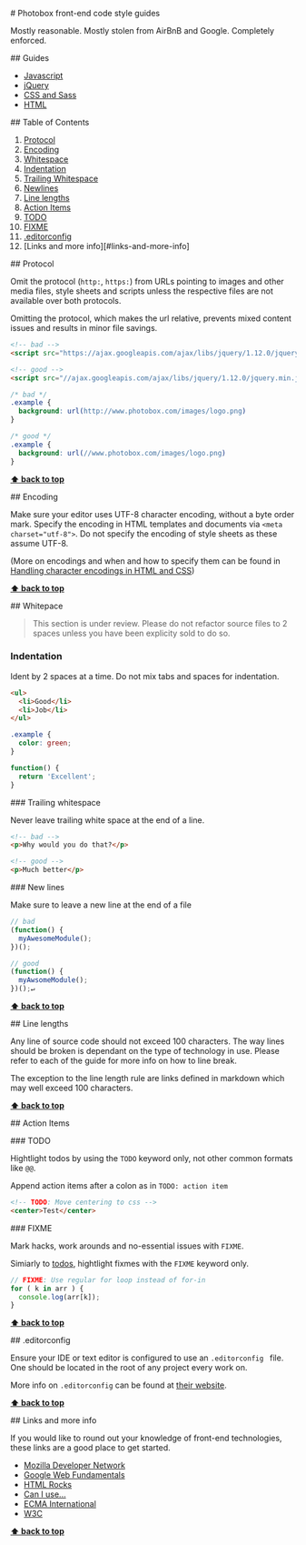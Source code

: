 # Photobox front-end code style guides

Mostly reasonable.  Mostly stolen from AirBnB and Google.  Completely enforced.

## Guides

- [Javascript](javascript/)
- [jQuery](jquery/)
- [CSS and Sass](css/)
- [HTML](html/)

## Table of Contents

1. [Protocol](#protocol)
1. [Encoding](#indentation)
1. [Whitespace](#whitespace)
  1.  [Indentation](#indentation)
  1.  [Trailing Whitespace](#trailing-whitespace)
  1.  [Newlines](#newlines)
1. [Line lengths](#line-lengths)
1. [Action Items](#actionitems)
  1.  [TODO](#todo)
  1.  [FIXME](#fixme§)
1. [.editorconfig](#.editorconfig)
1. [Links and more info][#links-and-more-info]

## Protocol

Omit the protocol (`http:`, `https:`) from URLs pointing to images and other media files,
style sheets and scripts unless the respective files are not available over both protocols.  

Omitting the protocol, which makes the url relative, prevents mixed content issues and results in
minor file savings.

```html
<!-- bad -->
<script src="https://ajax.googleapis.com/ajax/libs/jquery/1.12.0/jquery.min.js"></script>

<!-- good -->
<script src="//ajax.googleapis.com/ajax/libs/jquery/1.12.0/jquery.min.js"></script>
```

```css
/* bad */
.example {
  background: url(http://www.photobox.com/images/logo.png)
}

/* good */
.example {
  background: url(//www.photobox.com/images/logo.png) 
}
```

**[⬆ back to top](#table-of-contents)**

## Encoding

Make sure your editor uses UTF-8 character encoding, without a byte order mark.  Specify the 
encoding in HTML templates and documents via `<meta charset="utf-8">`. Do not specify the encoding 
of style sheets as these assume UTF-8.

(More on encodings and when and how to specify them can be found in 
[Handling character encodings in HTML and CSS](http://www.w3.org/International/tutorials/tutorial-char-enc/))

**[⬆ back to top](#table-of-contents)**

## Whitepace

> This section is under review.  Please do not refactor source files to 2 spaces unless you have
> been explicity sold to do so.

### Indentation

Ident by 2 spaces at a time.  Do not mix tabs and spaces for indentation.

```html
<ul>
  <li>Good</li>
  <li>Job</li>
</ul>
```

```css
.example {
  color: green;
} 
```

```js
function() {
  return 'Excellent';
}
```

### Trailing whitespace

Never leave trailing white space at the end of a line.

```html
<!-- bad -->
<p>Why would you do that?</p>   

<!-- good -->
<p>Much better</p>
```

### New lines

Make sure to leave a new line at the end of a file
```javascript
// bad
(function() {
  myAwesomeModule();
})();
```

```javascript
// good
(function() {
  myAwsomeModule();  
})();↵
```

**[⬆ back to top](#table-of-contents)**

## Line lengths

Any line of source code should not exceed 100 characters.  The way lines should be broken is 
dependant on the type of technology in use.  Please refer to each of the guide for more info
on how to line break.

The exception to the line length rule are links defined in markdown which may well exceed 100 
characters.  

**[⬆ back to top](#table-of-contents)**

## Action Items

### TODO

Hightlight todos by using the `TODO` keyword only, not other common formats like `@@`.

Append action items after a colon as in `TODO: action item`

```html
<!-- TODO: Move centering to css -->
<center>Test</center>
```

### FIXME

Mark hacks, work arounds and no-essential issues with `FIXME`.

Simiarly to [todos](#4.1), hightlight fixmes with the `FIXME` keyword only.

```javascript
// FIXME: Use regular for loop instead of for-in
for ( k in arr ) {
  console.log(arr[k]);
}
```

**[⬆ back to top](#table-of-contents)**

## .editorconfig

Ensure your IDE or text editor is configured to use an `.editorconfig ` file. One should be located 
in the root of any project every work on.  

More info on `.editorconfig` can be found at [their website](http://editorconfig.org/).

**[⬆ back to top](#table-of-contents)**

## Links and more info

If you would like to round out your knowledge of front-end technologies, these links are a good 
place to get started.

- [Mozilla Developer Network](https://developer.mozilla.org/en-US/)
- [Google Web Fundamentals](https://developers.google.com/web/fundamentals/?hl=en)
- [HTML Rocks](http://www.html5rocks.com/en/)
- [Can I use...](http://caniuse.com/)
- [ECMA International](http://www.ecma-international.org/)
- [W3C](https://www.w3.org/)

**[⬆ back to top](#table-of-contents)**